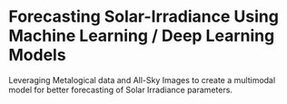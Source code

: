 # Forecasting Solar-Irradiance Using Machine Learning / Deep Learning Models
Leveraging Metalogical data and All-Sky Images to create a multimodal model for better forecasting of Solar Irradiance parameters.
